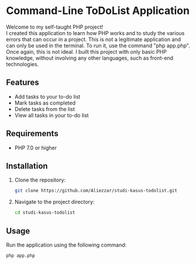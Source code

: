
# Command-Line ToDoList Application  

Welcome to my self-taught PHP project!  
I created this application to learn how PHP works and to study the various errors that can occur in a project. This is not a legitimate application and can only be used in the terminal. To run it, use the command "php app.php". Once again, this is not ideal. I built this project with only basic PHP knowledge, without involving any other languages, such as front-end technologies.

## Features

- Add tasks to your to-do list
- Mark tasks as completed
- Delete tasks from the list
- View all tasks in your to-do list

## Requirements

- PHP 7.0 or higher

## Installation

1. Clone the repository:
    ```sh
    git clone https://github.com/Aliezzar/studi-kasus-todolist.git
    ```
2. Navigate to the project directory:
    ```sh
    cd studi-kasus-todolist
    ```

## Usage

Run the application using the following command:
```sh
php app.php
```